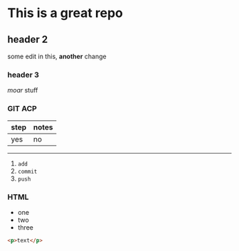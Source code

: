 # This is a great repo

## header 2

some edit in this, **another** change

### header 3

_moar_ stuff

### GIT ACP

step | notes
---|---
yes | no

---

1. `add`
1. `commit`
1. `push`

### HTML

* one
* two
* three

```html
<p>text</p>
```

